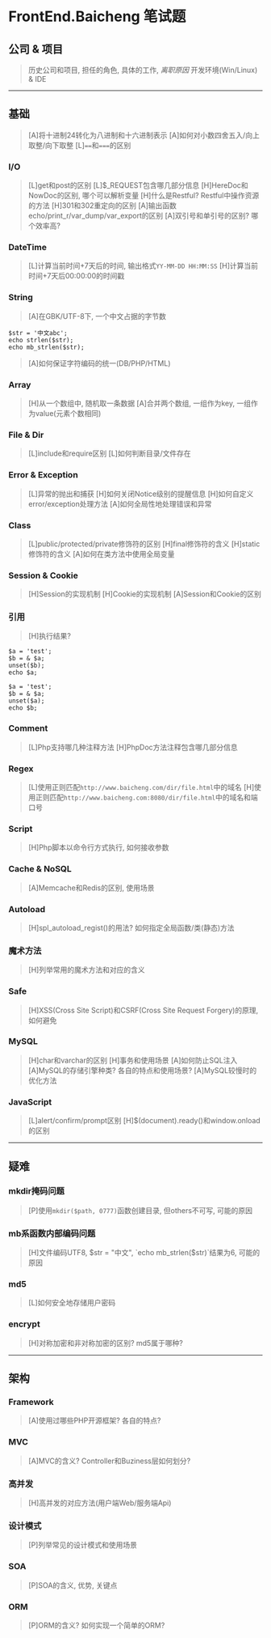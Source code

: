 # FrontEnd.Baicheng 笔试题
 
## 公司 & 项目
 
> 历史公司和项目, 担任的角色, 具体的工作, *离职原因*
> 开发环境(Win/Linux) & IDE
 
 
---
## 基础
 
> [A]将十进制24转化为八进制和十六进制表示
> [A]如何对小数四舍五入/向上取整/向下取整
> [L]`==`和`===`的区别
 
### I/O
> [L]get和post的区别
> [L]$_REQUEST包含哪几部分信息
> [H]HereDoc和NowDoc的区别, 哪个可以解析变量
> [H]什么是Restful? Restful中操作资源的方法
> [H]301和302重定向的区别
> [A]输出函数echo/print_r/var_dump/var_export的区别
> [A]双引号和单引号的区别? 哪个效率高?
 
### DateTime
> [L]计算当前时间+7天后的时间, 输出格式`YY-MM-DD HH:MM:SS`
> [H]计算当前时间+7天后00:00:00的时间戳
 
### String
> [A]在GBK/UTF-8下, 一个中文占据的字节数
```
$str = '中文abc';
echo strlen($str);
echo mb_strlen($str);
```
> [A]如何保证字符编码的统一(DB/PHP/HTML)
 
### Array
> [H]从一个数组中, 随机取一条数据
> [A]合并两个数组, 一组作为key, 一组作为value(元素个数相同)
 
### File & Dir
> [L]include和require区别
> [L]如何判断目录/文件存在
 
### Error & Exception
> [L]异常的抛出和捕获
> [H]如何关闭Notice级别的提醒信息
> [H]如何自定义error/exception处理方法
> [A]如何全局性地处理错误和异常
 
### Class
> [L]public/protected/private修饰符的区别
> [H]final修饰符的含义
> [H]static修饰符的含义
> [A]如何在类方法中使用全局变量
 
### Session & Cookie
> [H]Session的实现机制
> [H]Cookie的实现机制
> [A]Session和Cookie的区别
 
### 引用
> [H]执行结果?
```
$a = 'test';
$b = & $a;
unset($b);
echo $a;
```
```
$a = 'test';
$b = & $a;
unset($a);
echo $b;
```
 
### Comment
> [L]Php支持哪几种注释方法
> [H]PhpDoc方法注释包含哪几部分信息
 
### Regex
> [L]使用正则匹配`http://www.baicheng.com/dir/file.html`中的域名
> [H]使用正则匹配`http://www.baicheng.com:8080/dir/file.html`中的域名和端口号
 
### Script
> [H]Php脚本以命令行方式执行, 如何接收参数
 
### Cache & NoSQL
> [A]Memcache和Redis的区别, 使用场景
 
### Autoload
> [H]spl_autoload_regist()的用法? 如何指定全局函数/类(静态)方法
 
### 魔术方法
> [H]列举常用的魔术方法和对应的含义
 
### Safe
> [H]XSS(Cross Site Script)和CSRF(Cross Site Request Forgery)的原理, 如何避免
 
### MySQL
> [H]char和varchar的区别
> [H]事务和使用场景
> [A]如何防止SQL注入
> [A]MySQL的存储引擎种类? 各自的特点和使用场景?
> [A]MySQL较慢时的优化方法
 
### JavaScript
> [L]alert/confirm/prompt区别
> [H]$(document).ready()和window.onload的区别
 
 
---
## 疑难
 
### mkdir掩码问题
> [P]使用`mkdir($path, 0777)`函数创建目录, 但others不可写, 可能的原因
 
### mb系函数内部编码问题
> [H]文件编码UTF8, $str = "中文", `echo mb_strlen($str)`结果为6, 可能的原因
 
### md5
> [L]如何安全地存储用户密码
 
### encrypt
> [H]对称加密和非对称加密的区别? md5属于哪种?
 
 
---
## 架构
 
### Framework
> [A]使用过哪些PHP开源框架? 各自的特点?
 
### MVC
> [A]MVC的含义? Controller和Buziness层如何划分?
 
### 高并发
> [H]高并发的对应方法(用户端Web/服务端Api)
 
### 设计模式
> [P]列举常见的设计模式和使用场景
 
### SOA
> [P]SOA的含义, 优势, 关键点
 
### ORM
> [P]ORM的含义? 如何实现一个简单的ORM?
 
